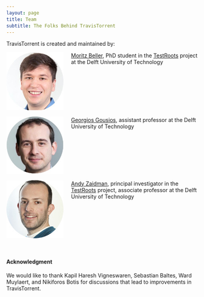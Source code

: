 ```yaml
---
layout: page
title: Team
subtitle: The Folks Behind TravisTorrent
---
```


TravisTorrent is created and maintained by:

<div><img src="/img/mbeller.jpg" style="float:left;margin-right:20px"></div><div style="vertical-align: middle;"><a href="http://www.inventitech.com">Moritz Beller</a>, PhD student in the <a href="http://www.testroots.org">TestRoots</a> project at the Delft University of Technology</div>
<div style="clear:left"><br></div>
<div><img src="/img/ggousios.jpg" width="150" style="float:left;margin-right:20px"></div><div><a href="http://www.gousios.gr">Georgios Gousios</a>, assistant professor at the Delft University of Technology</div>
<div style="clear:left"><br></div>
<div><img src="/img/azaidman.jpg" style="float:left;margin-right:20px"></div><div><a href="http://www.st.ewi.tudelft.nl/~zaidman/">Andy Zaidman</a>, principal investigator in the <a href="http://www.testroots.org">TestRoots</a> project, associate professor at the Delft University of Technology</div>
<div style="clear:left"><br></div>
<div style="clear:left"><br></div>

#### Acknowledgment
We would like to thank Kapil Haresh Vigneswaren, Sebastian Baltes, Ward Muylaert, and Nikiforos Botis for discussions that lead to improvements in TravisTorrent.
